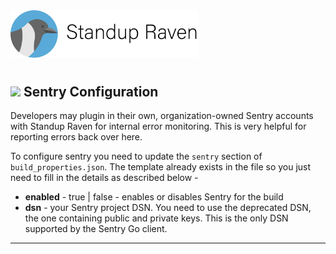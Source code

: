 <img src="assets/images/banner.png" width="300px">

#

## <img src="https://sentry-brand.storage.googleapis.com/sentry-glyph-black.png" width="40px"> Sentry Configuration

Developers may plugin in their own, organization-owned Sentry accounts with Standup Raven for internal error monitoring. This is very helpful for reporting errors back over here. 

To configure sentry you need to update the `sentry` section of `build_properties.json`. The template already exists in the file so you just need to fill in the details as described below -

* **enabled** - true | false - enables or disables Sentry for the build
* **dsn** - your Sentry project DSN. You need to use the deprecated DSN, the one containing public and private keys. This is the only DSN supported by the Sentry Go client.
* **** 
